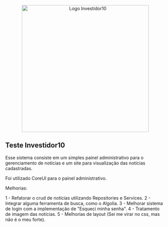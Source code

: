 <p align="center"><a href="https://laravel.com" target="_blank"><img src="https://investidor10.com.br/assets/front/images/logo.svg" width="400" alt="Logo Investidor10"></a></p>

## Teste Investidor10

Esse sistema consiste em um simples painel administrativo para o gerenciamento de notícias e um site para visualização das notícias cadastradas.

Foi utilizado CoreUI para o painel administrativo.


Melhorias:

1 - Refatorar o crud de notícias utilizando Repositories e Services.
2 - Integrar alguma ferramenta de busca, como o Algolia.
3 - Melhorar sistema de login com a implementação de "Esqueci minha senha".
4 - Tratamento de imagem das notícias.
5 - Melhorias de layout (Sei me virar no css, mas não é o meu forte).
